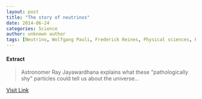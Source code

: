 ```yaml
---
layout: post
title: "The story of neutrinos"
date: 2014-06-24
categories: Science
author: unknown author
tags: [Neutrino, Wolfgang Pauli, Frederick Reines, Physical sciences, Physics, Science]
---
```





#### Extract
>Astronomer Ray Jayawardhana explains what these "pathologically shy" particles could tell us about the universe...



[Visit Link](http://feedproxy.google.com/~r/PhysicsWorld/~3/_OE4_FS0JYg/the-story-of-neutrinos)


